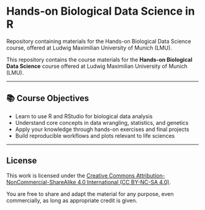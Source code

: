 # Hands-on Biological Data Science in R

Repository containing materials for the Hands-on Biological Data Science course, offered at Ludwig Maximilian University of Munich (LMU).

This repository contains the course materials for the **Hands-on Biological Data Science** course offered at Ludwig Maximilian University of Munich (LMU).

---

## 📚 Course Objectives

- Learn to use R and RStudio for biological data analysis
- Understand core concepts in data wrangling, statistics, and genetics
- Apply your knowledge through hands-on exercises and final projects
- Build reproducible workflows and plots relevant to life sciences

---

## License

This work is licensed under the [Creative Commons Attribution-NonCommercial-ShareAlike 4.0 International (CC BY-NC-SA 4.0)](https://creativecommons.org/licenses/by/4.0/).

You are free to share and adapt the material for any purpose, even commercially, as long as appropriate credit is given.
